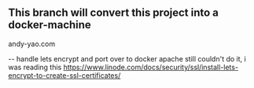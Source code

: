 ## This branch will convert this project into a docker-machine
andy-yao.com 

-- handle lets encrypt and port over to docker apache
    still couldn't do it, i was reading this https://www.linode.com/docs/security/ssl/install-lets-encrypt-to-create-ssl-certificates/ 
